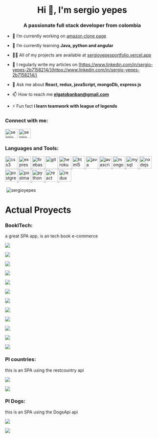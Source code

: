 <h1 align="center">Hi 👋, I'm sergio yepes</h1>
<h3 align="center">A passionate full stack developer from colombia</h3>

- 🔭 I’m currently working on [amazon clone page](https://github.com/SergioYepes/store-theme-Amazon)

- 🌱 I’m currently learning **Java, python and angular**

- 👨‍💻 All of my projects are available at [sergioyepesportfolio.vercel.app](sergioyepesportfolio.vercel.app)

- 📝 I regularly write my articles on [https://www.linkedin.com/in/sergio-yepes-2b7158214/](https://www.linkedin.com/in/sergio-yepes-2b7158214/)

- 💬 Ask me about **React, redux, javaScript, mongoDb, express js**

- 📫 How to reach me **elgatobanban@gmail.com**

- ⚡ Fun fact **i learn teamwork with league of legends**

<h3 align="left">Connect with me:</h3>
<p align="left">
<a href="https://linkedin.com/in/sergio yepes" target="blank"><img align="center" src="https://raw.githubusercontent.com/rahuldkjain/github-profile-readme-generator/master/src/images/icons/Social/linked-in-alt.svg" alt="sergio yepes" height="30" width="40" /></a>
<a href="https://fb.com/sergio ivan yepes" target="blank"><img align="center" src="https://raw.githubusercontent.com/rahuldkjain/github-profile-readme-generator/master/src/images/icons/Social/facebook.svg" alt="sergio ivan yepes" height="30" width="40" /></a>
</p>

<h3 align="left">Languages and Tools:</h3>
<p align="left"> <a href="https://www.w3schools.com/css/" target="_blank" rel="noreferrer"> <img src="https://raw.githubusercontent.com/devicons/devicon/master/icons/css3/css3-original-wordmark.svg" alt="css3" width="40" height="40"/> </a> <a href="https://expressjs.com" target="_blank" rel="noreferrer"> <img src="https://raw.githubusercontent.com/devicons/devicon/master/icons/express/express-original-wordmark.svg" alt="express" width="40" height="40"/> </a> <a href="https://firebase.google.com/" target="_blank" rel="noreferrer"> <img src="https://www.vectorlogo.zone/logos/firebase/firebase-icon.svg" alt="firebase" width="40" height="40"/> </a> <a href="https://git-scm.com/" target="_blank" rel="noreferrer"> <img src="https://www.vectorlogo.zone/logos/git-scm/git-scm-icon.svg" alt="git" width="40" height="40"/> </a> <a href="https://heroku.com" target="_blank" rel="noreferrer"> <img src="https://www.vectorlogo.zone/logos/heroku/heroku-icon.svg" alt="heroku" width="40" height="40"/> </a> <a href="https://www.w3.org/html/" target="_blank" rel="noreferrer"> <img src="https://raw.githubusercontent.com/devicons/devicon/master/icons/html5/html5-original-wordmark.svg" alt="html5" width="40" height="40"/> </a> <a href="https://www.java.com" target="_blank" rel="noreferrer"> <img src="https://raw.githubusercontent.com/devicons/devicon/master/icons/java/java-original.svg" alt="java" width="40" height="40"/> </a> <a href="https://developer.mozilla.org/en-US/docs/Web/JavaScript" target="_blank" rel="noreferrer"> <img src="https://raw.githubusercontent.com/devicons/devicon/master/icons/javascript/javascript-original.svg" alt="javascript" width="40" height="40"/> </a> <a href="https://www.mongodb.com/" target="_blank" rel="noreferrer"> <img src="https://raw.githubusercontent.com/devicons/devicon/master/icons/mongodb/mongodb-original-wordmark.svg" alt="mongodb" width="40" height="40"/> </a> <a href="https://www.mysql.com/" target="_blank" rel="noreferrer"> <img src="https://raw.githubusercontent.com/devicons/devicon/master/icons/mysql/mysql-original-wordmark.svg" alt="mysql" width="40" height="40"/> </a> <a href="https://nodejs.org" target="_blank" rel="noreferrer"> <img src="https://raw.githubusercontent.com/devicons/devicon/master/icons/nodejs/nodejs-original-wordmark.svg" alt="nodejs" width="40" height="40"/> </a> <a href="https://www.postgresql.org" target="_blank" rel="noreferrer"> <img src="https://raw.githubusercontent.com/devicons/devicon/master/icons/postgresql/postgresql-original-wordmark.svg" alt="postgresql" width="40" height="40"/> </a> <a href="https://postman.com" target="_blank" rel="noreferrer"> <img src="https://www.vectorlogo.zone/logos/getpostman/getpostman-icon.svg" alt="postman" width="40" height="40"/> </a> <a href="https://www.python.org" target="_blank" rel="noreferrer"> <img src="https://raw.githubusercontent.com/devicons/devicon/master/icons/python/python-original.svg" alt="python" width="40" height="40"/> </a> <a href="https://reactjs.org/" target="_blank" rel="noreferrer"> <img src="https://raw.githubusercontent.com/devicons/devicon/master/icons/react/react-original-wordmark.svg" alt="react" width="40" height="40"/> </a> <a href="https://redux.js.org" target="_blank" rel="noreferrer"> <img src="https://raw.githubusercontent.com/devicons/devicon/master/icons/redux/redux-original.svg" alt="redux" width="40" height="40"/> </a> </p>

<p>&nbsp;<img align="center" src="https://github-readme-stats.vercel.app/api?username=sergioyepes&show_icons=true&locale=en" alt="sergioyepes" /></p>

<h1>Actual Proyects</h1>

<h3 align="left">BookITech:</h3>

<p>a great SPA app, is an tech book e-commerce</p>

<p><img align="center" src="image_2022-08-29_23-21-31.png"> </p>
<p><img align="center" src="image_2022-08-29_23-22-41.png"> </p>
<p><img align="center" src="image_2022-08-29_23-30-28.png"> </p>
<p><img align="center" src="image_2022-08-29_23-30-43.png"> </p>
<p><img align="center" src="image_2022-08-29_23-31-03.png"> </p>
<p><img align="center" src="image_2022-08-29_23-32-30.png"> </p>
<p><img align="center" src="image_2022-08-29_23-37-33.png"> </p>
<p><img align="center" src="image_2022-08-29_23-42-40.png"> </p>
<p><img align="center" src="image_2022-08-29_23-42-56.png"> </p>
<p><img align="center" src="image_2022-08-29_23-43-09.png"> </p>
<p><img align="center" src="image_2022-08-29_23-43-18.png"> </p> 
<p><img align="center" src="image_2022-08-29_23-43-36.png"> </p>

<h3 align="left">PI countries:</h3>

<p>this is an SPA using the restcountry api</p>
<p><img align="center" src="countries1.jpg"> </p>
<p><img align="center" src="countries2.jpg"> </p>

<h3 align="left">PI Dogs:</h3>

<p>this is an SPA using the DogsApi api</p>
<p><img align="center" src="Dogs1.jpg"> </p>
<p><img align="center" src="Dogs2.jpg"> </p>
